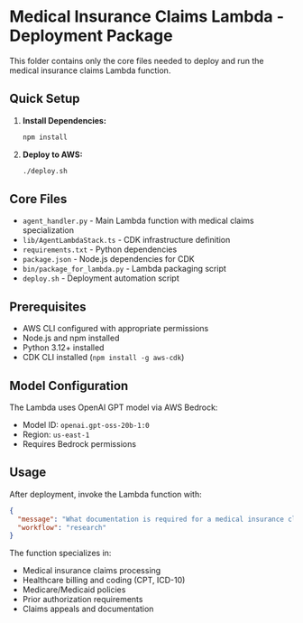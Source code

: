 # Medical Insurance Claims Lambda - Deployment Package

This folder contains only the core files needed to deploy and run the medical insurance claims Lambda function.

## Quick Setup

1. **Install Dependencies:**
   ```bash
   npm install
   ```

2. **Deploy to AWS:**
   ```bash
   ./deploy.sh
   ```

## Core Files

- `agent_handler.py` - Main Lambda function with medical claims specialization
- `lib/AgentLambdaStack.ts` - CDK infrastructure definition
- `requirements.txt` - Python dependencies
- `package.json` - Node.js dependencies for CDK
- `bin/package_for_lambda.py` - Lambda packaging script
- `deploy.sh` - Deployment automation script

## Prerequisites

- AWS CLI configured with appropriate permissions
- Node.js and npm installed
- Python 3.12+ installed
- CDK CLI installed (`npm install -g aws-cdk`)

## Model Configuration

The Lambda uses OpenAI GPT model via AWS Bedrock:
- Model ID: `openai.gpt-oss-20b-1:0`
- Region: `us-east-1`
- Requires Bedrock permissions

## Usage

After deployment, invoke the Lambda function with:
```json
{
  "message": "What documentation is required for a medical insurance claim?",
  "workflow": "research"
}
```

The function specializes in:
- Medical insurance claims processing
- Healthcare billing and coding (CPT, ICD-10)
- Medicare/Medicaid policies
- Prior authorization requirements
- Claims appeals and documentation